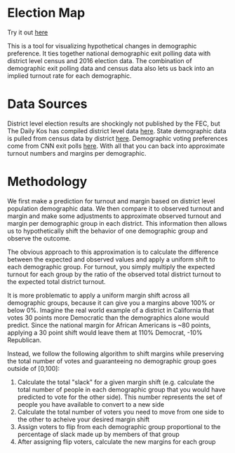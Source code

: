 # Election Map
Try it out [here](http://jakewalker56.github.io/articles/election-map.html)

This is a tool for visualizing hypothetical changes in demographic preference.  It ties together national demographic exit polling data with district level census and 2016 election data.  The combination of demographic exit polling data and census data also lets us back into an implied turnout rate for each demographic.

# Data Sources
District level election results are shockingly not published by the FEC, but The Daily Kos has compiled district level data [here](https://docs.google.com/spreadsheets/d/1VfkHtzBTP5gf4jAu8tcVQgsBJ1IDvXEHjuMqYlOgYbA/edit#gid=1474862967). State demographic data is pulled from census data by district [here](https://www.census.gov/mycd/). Demographic voting preferences come from CNN exit polls [here](http://www.cnn.com/election/results/exit-polls). With all that you can back into approximate turnout numbers and margins per demographic. 

# Methodology
We first make a prediction for turnout and margin based on district level population demographic data.  We then compare it to observed turnout and margin and make some adjustments to approximate observed turnout and margin per demographic group in each district.  This information then allows us to hypothetically shift the behavior of one demographic group and observe the outcome.

The obvious approach to this approximation is to calculate the difference between the expected and observed values and apply a uniform shift to each demographic group.  For turnout, you simply multiply the expected turnout for each group by the ratio of the observed total district turnout to the expected total district turnout.

It is more problematic to apply a uniform margin shift across all demographic groups, because it can give you a margins above 100% or below 0%.  Imagine the real world example of a district in California that votes 30 points more Democratic than the demographics alone would predict.  Since the national margin for African Americans is ~80 points, applying a 30 point shift would leave them at 110% Democrat, -10% Republican.

Instead, we follow the following algorithm to shift margins while preserving the total number of votes and guaranteeing no demographic group goes outside of [0,100]:
1. Calculate the total "slack" for a given margin shift (e.g. calculate the total number of people in each demographic group that you would have predicted to vote for the other side). This number represents the set of people you have available to convert to a new side
2. Calculate the total number of voters you need to move from one side to the other to acheive your desired margin shift
3. Assign voters to flip from each demographic group  proportional to the percentage of slack made up by members of that group
4. After assigning flip voters, calculate the new margins for each group


    
